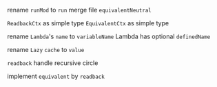 rename `runMod` to `run`
merge file `equivalentNeutral`

`ReadbackCtx` as simple type
`EquivalentCtx` as simple type

rename `Lambda`'s `name` to `variableName`
Lambda has optional `definedName`

rename `Lazy` `cache` to `value`

`readback` handle recursive circle

implement `equivalent` by `readback`
